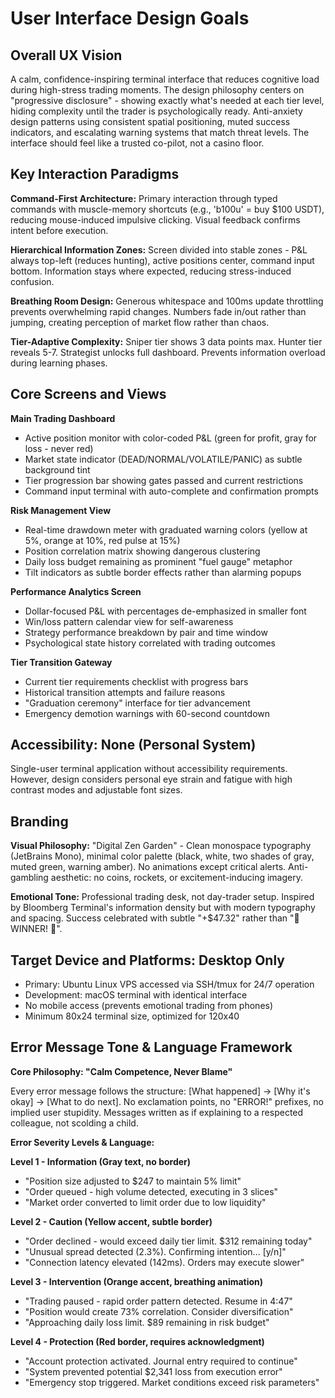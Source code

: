 # User Interface Design Goals

## Overall UX Vision

A calm, confidence-inspiring terminal interface that reduces cognitive load during high-stress trading moments. The design philosophy centers on "progressive disclosure" - showing exactly what's needed at each tier level, hiding complexity until the trader is psychologically ready. Anti-anxiety design patterns using consistent spatial positioning, muted success indicators, and escalating warning systems that match threat levels. The interface should feel like a trusted co-pilot, not a casino floor.

## Key Interaction Paradigms

**Command-First Architecture:** Primary interaction through typed commands with muscle-memory shortcuts (e.g., 'b100u' = buy $100 USDT), reducing mouse-induced impulsive clicking. Visual feedback confirms intent before execution.

**Hierarchical Information Zones:** Screen divided into stable zones - P&L always top-left (reduces hunting), active positions center, command input bottom. Information stays where expected, reducing stress-induced confusion.

**Breathing Room Design:** Generous whitespace and 100ms update throttling prevents overwhelming rapid changes. Numbers fade in/out rather than jumping, creating perception of market flow rather than chaos.

**Tier-Adaptive Complexity:** Sniper tier shows 3 data points max. Hunter tier reveals 5-7. Strategist unlocks full dashboard. Prevents information overload during learning phases.

## Core Screens and Views

**Main Trading Dashboard**
- Active position monitor with color-coded P&L (green for profit, gray for loss - never red)
- Market state indicator (DEAD/NORMAL/VOLATILE/PANIC) as subtle background tint
- Tier progression bar showing gates passed and current restrictions
- Command input terminal with auto-complete and confirmation prompts

**Risk Management View**
- Real-time drawdown meter with graduated warning colors (yellow at 5%, orange at 10%, red pulse at 15%)
- Position correlation matrix showing dangerous clustering
- Daily loss budget remaining as prominent "fuel gauge" metaphor
- Tilt indicators as subtle border effects rather than alarming popups

**Performance Analytics Screen**
- Dollar-focused P&L with percentages de-emphasized in smaller font
- Win/loss pattern calendar view for self-awareness
- Strategy performance breakdown by pair and time window
- Psychological state history correlated with trading outcomes

**Tier Transition Gateway**
- Current tier requirements checklist with progress bars
- Historical transition attempts and failure reasons
- "Graduation ceremony" interface for tier advancement
- Emergency demotion warnings with 60-second countdown

## Accessibility: None (Personal System)

Single-user terminal application without accessibility requirements. However, design considers personal eye strain and fatigue with high contrast modes and adjustable font sizes.

## Branding

**Visual Philosophy:** "Digital Zen Garden" - Clean monospace typography (JetBrains Mono), minimal color palette (black, white, two shades of gray, muted green, warning amber). No animations except critical alerts. Anti-gambling aesthetic: no coins, rockets, or excitement-inducing imagery.

**Emotional Tone:** Professional trading desk, not day-trader setup. Inspired by Bloomberg Terminal's information density but with modern typography and spacing. Success celebrated with subtle "+$47.32" rather than "🚀 WINNER! 🚀".

## Target Device and Platforms: Desktop Only

- Primary: Ubuntu Linux VPS accessed via SSH/tmux for 24/7 operation
- Development: macOS terminal with identical interface
- No mobile access (prevents emotional trading from phones)
- Minimum 80x24 terminal size, optimized for 120x40

## Error Message Tone & Language Framework

**Core Philosophy: "Calm Competence, Never Blame"**

Every error message follows the structure: [What happened] → [Why it's okay] → [What to do next]. No exclamation points, no "ERROR!" prefixes, no implied user stupidity. Messages written as if explaining to a respected colleague, not scolding a child.

**Error Severity Levels & Language:**

**Level 1 - Information (Gray text, no border)**
- "Position size adjusted to $247 to maintain 5% limit"
- "Order queued - high volume detected, executing in 3 slices"
- "Market order converted to limit order due to low liquidity"

**Level 2 - Caution (Yellow accent, subtle border)**
- "Order declined - would exceed daily tier limit. $312 remaining today"
- "Unusual spread detected (2.3%). Confirming intention... [y/n]"
- "Connection latency elevated (142ms). Orders may execute slower"

**Level 3 - Intervention (Orange accent, breathing animation)**
- "Trading paused - rapid order pattern detected. Resume in 4:47"
- "Position would create 73% correlation. Consider diversification"
- "Approaching daily loss limit. $89 remaining in risk budget"

**Level 4 - Protection (Red border, requires acknowledgment)**
- "Account protection activated. Journal entry required to continue"
- "System prevented potential $2,341 loss from execution error"
- "Emergency stop triggered. Market conditions exceed risk parameters"
